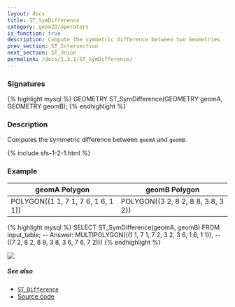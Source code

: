 ```yaml
---
layout: docs
title: ST_SymDifference
category: geom2D/operators
is_function: true
description: Compute the symmetric difference between two Geometries
prev_section: ST_Intersection
next_section: ST_Union
permalink: /docs/1.3.1/ST_SymDifference/
---
```


### Signatures

{% highlight mysql %}
GEOMETRY ST_SymDifference(GEOMETRY geomA, GEOMETRY geomB);
{% endhighlight %}

### Description

Computes the symmetric difference between `geomA` and `geomB`.

{% include sfs-1-2-1.html %}

### Example

| geomA Polygon                      | geomB Polygon                      |
|------------------------------------|------------------------------------|
| POLYGON((1 1, 7 1, 7 6, 1 6, 1 1)) | POLYGON((3 2, 8 2, 8 8, 3 8, 3 2)) |

{% highlight mysql %}
SELECT ST_SymDifference(geomA, geomB) FROM input_table;
-- Answer: MULTIPOLYGON(((1 1, 7 1, 7 2, 3 2, 3 6, 1 6, 1 1)),
--                      ((7 2, 8 2, 8 8, 3 8, 3 6, 7 6, 7 2)))
{% endhighlight %}

<img class="displayed" src="../ST_SymDifference.png"/>

##### See also

* [`ST_Difference`](../ST_Difference)
* <a href="https://github.com/orbisgis/h2gis/blob/master/h2gis-functions/src/main/java/org/h2gis/functions/spatial/operators/ST_SymDifference.java" target="_blank">Source code</a>
